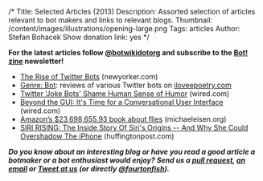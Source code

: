/*
Title: Selected Articles (2013)
Description: Assorted selection of articles relevant to bot makers and links to relevant blogs.
Thumbnail: /content/images/illustrations/opening-large.png
Tags: articles
Author: Stefan Bohacek
Show donation link: yes
*/


**For the latest articles follow [@botwikidotorg](https://twitter.com/botwikidotorg) and subscribe to the [Bot! zine](http://botzine.org/) newsletter!**

- [The Rise of Twitter Bots](http://www.newyorker.com/tech/elements/the-rise-of-twitter-bots) (newyorker.com)
- [Genre: Bot](http://iloveepoetry.com/?p=5427): reviews of various Twitter bots on [iloveepoetry.com](http://iloveepoetry.com/?p=5427)
- [Twitter 'Joke Bots' Shame Human Sense of Humor](https://www.wired.com/2013/08/humor-bots/) (wired.com)
- [Beyond the GUI: It's Time for a Conversational User Interface](http://www.wired.com/2013/03/conversational-user-interface/) (wired.com)
- [Amazon’s $23,698,655.93 book about flies](http://www.michaeleisen.org/blog/?p=358) (michaeleisen.org)
- [SIRI RISING: The Inside Story Of Siri's Origins -- And Why She Could Overshadow The iPhone](http://www.huffingtonpost.com/2013/01/22/siri-do-engine-apple-iphone_n_2499165.html) (huffingtonpost.com)

***Do you know about an interesting blog or have you read a good article a botmaker or a bot enthusiast would enjoy? Send us a [pull request](https://github.com/botwiki/botwiki.org), [an email](mailto:stefan@botwiki.org) or [Tweet at us](https://twitter.com/botwikidotorg) (or directly [@fourtonfish](https://twitter.com/fourtonfish)).***

